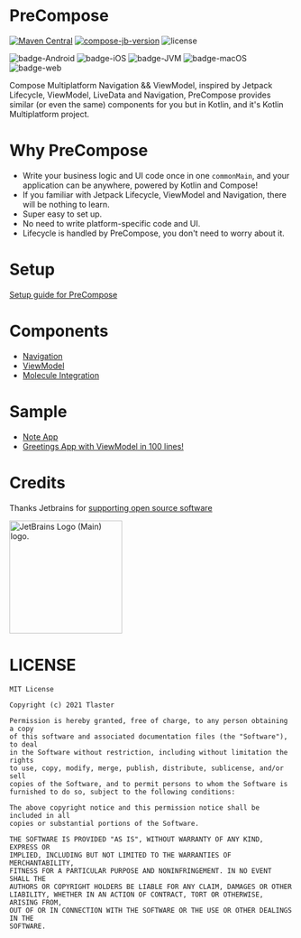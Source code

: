 # PreCompose
[![Maven Central](https://maven-badges.herokuapp.com/maven-central/moe.tlaster/precompose/badge.svg)](https://maven-badges.herokuapp.com/maven-central/moe.tlaster/precompose)
[![compose-jb-version](https://img.shields.io/badge/compose--jb-1.3.0--beta03-blue)](https://github.com/JetBrains/compose-jb)
![license](https://img.shields.io/github/license/Tlaster/PreCompose)

![badge-Android](https://img.shields.io/badge/Platform-Android-brightgreen)
![badge-iOS](https://img.shields.io/badge/Platform-iOS-lightgray)
![badge-JVM](https://img.shields.io/badge/Platform-JVM-orange)
![badge-macOS](https://img.shields.io/badge/Platform-macOS-purple)
![badge-web](https://img.shields.io/badge/Platform-Web-blue)

Compose Multiplatform Navigation && ViewModel, inspired by Jetpack Lifecycle, ViewModel, LiveData and Navigation, PreCompose provides similar (or even the same) components for you but in Kotlin, and it's Kotlin Multiplatform project.

# Why PreCompose
 - Write your business logic and UI code once in one `commonMain`, and your application can be anywhere, powered by Kotlin and Compose!
 - If you familiar with Jetpack Lifecycle, ViewModel and Navigation, there will be nothing to learn.
 - Super easy to set up.
 - No need to write platform-specific code and UI.
 - Lifecycle is handled by PreCompose, you don't need to worry about it.

# Setup
[Setup guide for PreCompose](/docs/setup.md)

# Components
 - [Navigation](/docs/component/navigation.md)
 - [ViewModel](/docs/component/view_model.md)
 - [Molecule Integration](/docs/component/molecule.md)

# Sample
 - [Note App](/docs/sample.md#note-app)
 - [Greetings App with ViewModel in 100 lines!](/docs/sample.md#greetings-app-with-viewmodel-in-100-lines)

# Credits

Thanks Jetbrains for [supporting open source software](https://www.jetbrains.com/community/opensource/#support)

<a href="https://www.jetbrains.com/community/opensource/#support">
  <img src="https://resources.jetbrains.com/storage/products/company/brand/logos/jb_beam.png" alt="JetBrains Logo (Main) logo." width="200" />
</a>

# LICENSE
```
MIT License

Copyright (c) 2021 Tlaster

Permission is hereby granted, free of charge, to any person obtaining a copy
of this software and associated documentation files (the "Software"), to deal
in the Software without restriction, including without limitation the rights
to use, copy, modify, merge, publish, distribute, sublicense, and/or sell
copies of the Software, and to permit persons to whom the Software is
furnished to do so, subject to the following conditions:

The above copyright notice and this permission notice shall be included in all
copies or substantial portions of the Software.

THE SOFTWARE IS PROVIDED "AS IS", WITHOUT WARRANTY OF ANY KIND, EXPRESS OR
IMPLIED, INCLUDING BUT NOT LIMITED TO THE WARRANTIES OF MERCHANTABILITY,
FITNESS FOR A PARTICULAR PURPOSE AND NONINFRINGEMENT. IN NO EVENT SHALL THE
AUTHORS OR COPYRIGHT HOLDERS BE LIABLE FOR ANY CLAIM, DAMAGES OR OTHER
LIABILITY, WHETHER IN AN ACTION OF CONTRACT, TORT OR OTHERWISE, ARISING FROM,
OUT OF OR IN CONNECTION WITH THE SOFTWARE OR THE USE OR OTHER DEALINGS IN THE
SOFTWARE.
```
